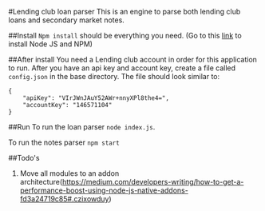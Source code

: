#Lending club loan parser
This is an engine to parse both lending club loans and secondary market notes.

##Install
`Npm install` should be everything you need.
(Go to this [link](https://www.npmjs.com/get-npm) to install Node JS and NPM)

##After install
You need a Lending club account in order for this application to run. After you have an api key and account key, create a file called `config.json` in the base directory. The file should look similar to:

	
~~~~
{
	"apiKey": "VIrJWnJAuY52AWr+nnyXPl8the4=",
	"accountKey": "146571104"
}
~~~~


##Run
To run the loan parser `node index.js`.

To run the notes parser `npm start` 


##Todo's
1. Move all modules to an addon architecture(https://medium.com/developers-writing/how-to-get-a-performance-boost-using-node-js-native-addons-fd3a24719c85#.czixowduy)

